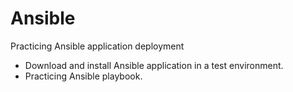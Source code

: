# Ansible
Practicing Ansible application deployment
- Download and install Ansible application in a test environment.
- Practicing Ansible playbook.
